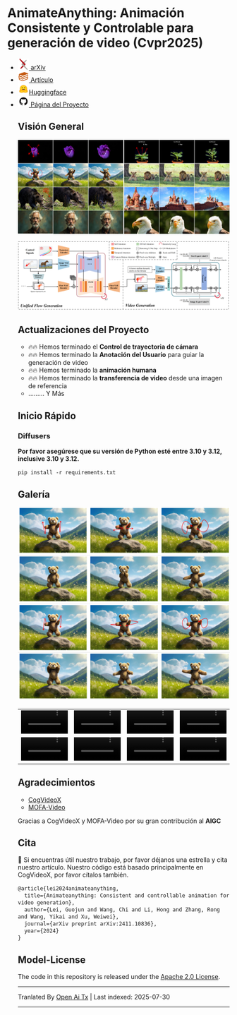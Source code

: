 # AnimateAnything: Animación Consistente y Controlable para generación de video (Cvpr2025)

  <div class="is-flex is-justify-content-center">
    <ul class="icon-list">
        <li>
            <a target="_blank" href="https://arxiv.org/pdf/2411.10836">
                <img src="https://raw.githubusercontent.com/yu-shaonian/AnimateAnything/main/assets/images/arxiv.png" width="25px" alt="arXiv" class="icon"> arXiv
                    <!-- <h4><strong>arXiv</strong></h4> -->
            </a>
        </li>
        <li>
            <a target="_blank" href="https://arxiv.org/pdf/2411.10836">
                <img src="https://raw.githubusercontent.com/yu-shaonian/AnimateAnything/main/assets/images/book_logo.png" width="25px" alt="Paper" class="icon"> Artículo
                    <!-- <h4><strong>arXiv</strong></h4> -->
            </a>
        </li>
    <li>
        <a target="_blank" href="https://yu-shaonian.github.io/Animate_Anything/">
            <img src="https://raw.githubusercontent.com/yu-shaonian/AnimateAnything/main/assets/images/hf-logo.png" width="25px" alt="Code" 			class="icon">Huggingface
            <!-- <h4><strong>Github</strong></h4> -->
        </a>
    </li>           
    <li>
        <a target="_blank" href="https://yu-shaonian.github.io/Animate_Anything/">
            <img src="https://raw.githubusercontent.com/yu-shaonian/AnimateAnything/main/assets/images/github.png" width="25px" alt="Project Page" class="icon"> Página del Proyecto
                <!-- <h4><strong>Github</strong></h4> -->
        </a>
    </li> 



## Visión General

![image-20241115035450490](https://raw.githubusercontent.com/yu-shaonian/AnimateAnything/main/assets/images/teaser.png)

![image-20241115035450490](https://raw.githubusercontent.com/yu-shaonian/AnimateAnything/main/assets/images/pipeline.png)

## Actualizaciones del Proyecto

- 🔥🔥 Hemos terminado el **Control de trayectoria de cámara**
- 🔥🔥 Hemos terminado la **Anotación del Usuario** para guiar la generación de video
- 🔥🔥 Hemos terminado la **animación humana**
- 🔥🔥 Hemos terminado la **transferencia de video** desde una imagen de referencia
- ......... Y Más

## Inicio Rápido

### Diffusers

**Por favor asegúrese que su versión de Python esté entre 3.10 y 3.12, inclusive 3.10 y 3.12.**

```
pip install -r requirements.txt
```

## Galería

![image-20241115204104582](https://raw.githubusercontent.com/yu-shaonian/AnimateAnything/main/assets/images/all_direction.png)



<table border="0" style="width: 100%; text-align: left; margin-top: 20px;">
  <tr>
      <td>
          <video src="https://yu-shaonian.github.io/Animate_Anything/dynamic_scene/3_animals_ram5.jpg_openvidcheckpoint-2400_final_video.mp4" width="100%" controls autoplay loop></video>
      </td>
      <td>
          <video src="https://yu-shaonian.github.io/Animate_Anything/dynamic_scene/1_animals_2_16.jpg_openvidcheckpoint-2400_final_video.mp4" width="100%" controls autoplay loop></video>
      </td>
       <td>
          <video src="https://yu-shaonian.github.io/Animate_Anything/drag_all_direction/bear_taiji_2.mp4" width="100%" controls autoplay loop></video>
     </td>
      <td>
          <video src="https://yu-shaonian.github.io/Animate_Anything/static_scene/0_scenery_xiangge1.jpg_openvidcheckpoint-2400_final_video.mp4" width="100%" controls autoplay loop></video>
     </td>
  </tr>
  <tr>
      <td>
          <video src="https://yu-shaonian.github.io/Animate_Anything/static_scene/0_scenery_guilin8.jpg_openvidcheckpoint-2400_final_video.mp4" width="100%" controls autoplay loop></video>
      </td>
      <td>
          <video src="https://yu-shaonian.github.io/Animate_Anything/plants_growth/A_purple_flower_bud_is_striving_to_bloom.mp4" width="100%" controls autoplay loop></video>
      </td>
       <td>
          <video src="https://yu-shaonian.github.io/Animate_Anything/static_scene/0_scenery_guilin8.jpg_openvidcheckpoint-2400_final_video.mp4" width="100%" controls autoplay loop></video>
     </td>
      <td>
          <video src="https://yu-shaonian.github.io/Animate_Anything/static_scene/4_scenery_xiangge9.jpg_openvidcheckpoint-2400_final_video.mp4" width="100%" controls autoplay loop></video>
     </td>
  </tr>
</table>

## Agradecimientos

- [CogVideoX](https://github.com/THUDM/CogVideo)
- [MOFA-Video](https://github.com/MyNiuuu/MOFA-Video)

Gracias a CogVideoX y MOFA-Video por su gran contribución al **AIGC**

## Cita

🌟 Si encuentras útil nuestro trabajo, por favor déjanos una estrella y cita nuestro artículo. Nuestro código está basado principalmente en CogVideoX, por favor cítalos también.

```
@article{lei2024animateanything,
  title={Animateanything: Consistent and controllable animation for video generation},
  author={Lei, Guojun and Wang, Chi and Li, Hong and Zhang, Rong and Wang, Yikai and Xu, Weiwei},
  journal={arXiv preprint arXiv:2411.10836},
  year={2024}
}
```





## Model-License

The code in this repository is released under the [Apache 2.0 License](LICENSE).



---


Tranlated By [Open Ai Tx](https://github.com/OpenAiTx/OpenAiTx) | Last indexed: 2025-07-30


---